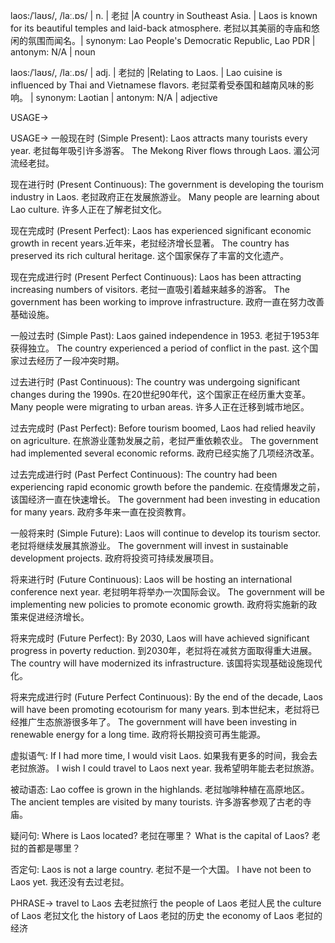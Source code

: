 laos:/ˈlaʊs/, /laː.ɒs/ | n. | 老挝 |A country in Southeast Asia. | Laos is known for its beautiful temples and laid-back atmosphere. 老挝以其美丽的寺庙和悠闲的氛围而闻名。| synonym: Lao People's Democratic Republic, Lao PDR | antonym: N/A | noun

laos:/ˈlaʊs/, /laː.ɒs/ | adj. | 老挝的 |Relating to Laos. | Lao cuisine is influenced by Thai and Vietnamese flavors.  老挝菜肴受泰国和越南风味的影响。 | synonym: Laotian | antonym: N/A | adjective


USAGE->

USAGE->
一般现在时 (Simple Present):
Laos attracts many tourists every year. 老挝每年吸引许多游客。
The Mekong River flows through Laos. 湄公河流经老挝。

现在进行时 (Present Continuous):
The government is developing the tourism industry in Laos. 老挝政府正在发展旅游业。
Many people are learning about Lao culture. 许多人正在了解老挝文化。

现在完成时 (Present Perfect):
Laos has experienced significant economic growth in recent years.近年来，老挝经济增长显著。
The country has preserved its rich cultural heritage. 这个国家保存了丰富的文化遗产。

现在完成进行时 (Present Perfect Continuous):
Laos has been attracting increasing numbers of visitors. 老挝一直吸引着越来越多的游客。
The government has been working to improve infrastructure. 政府一直在努力改善基础设施。

一般过去时 (Simple Past):
Laos gained independence in 1953. 老挝于1953年获得独立。
The country experienced a period of conflict in the past. 这个国家过去经历了一段冲突时期。

过去进行时 (Past Continuous):
The country was undergoing significant changes during the 1990s.  在20世纪90年代，这个国家正在经历重大变革。
Many people were migrating to urban areas. 许多人正在迁移到城市地区。

过去完成时 (Past Perfect):
Before tourism boomed, Laos had relied heavily on agriculture. 在旅游业蓬勃发展之前，老挝严重依赖农业。
The government had implemented several economic reforms. 政府已经实施了几项经济改革。


过去完成进行时 (Past Perfect Continuous):
The country had been experiencing rapid economic growth before the pandemic. 在疫情爆发之前，该国经济一直在快速增长。
The government had been investing in education for many years. 政府多年来一直在投资教育。


一般将来时 (Simple Future):
Laos will continue to develop its tourism sector. 老挝将继续发展其旅游业。
The government will invest in sustainable development projects. 政府将投资可持续发展项目。

将来进行时 (Future Continuous):
Laos will be hosting an international conference next year. 老挝明年将举办一次国际会议。
The government will be implementing new policies to promote economic growth. 政府将实施新的政策来促进经济增长。

将来完成时 (Future Perfect):
By 2030, Laos will have achieved significant progress in poverty reduction. 到2030年，老挝将在减贫方面取得重大进展。
The country will have modernized its infrastructure. 该国将实现基础设施现代化。

将来完成进行时 (Future Perfect Continuous):
By the end of the decade, Laos will have been promoting ecotourism for many years. 到本世纪末，老挝将已经推广生态旅游很多年了。
The government will have been investing in renewable energy for a long time. 政府将长期投资可再生能源。


虚拟语气:
If I had more time, I would visit Laos. 如果我有更多的时间，我会去老挝旅游。
I wish I could travel to Laos next year. 我希望明年能去老挝旅游。

被动语态:
Lao coffee is grown in the highlands. 老挝咖啡种植在高原地区。
The ancient temples are visited by many tourists. 许多游客参观了古老的寺庙。

疑问句:
Where is Laos located? 老挝在哪里？
What is the capital of Laos? 老挝的首都是哪里？

否定句:
Laos is not a large country. 老挝不是一个大国。
I have not been to Laos yet. 我还没有去过老挝。


PHRASE->
travel to Laos 去老挝旅行
the people of Laos 老挝人民
the culture of Laos 老挝文化
the history of Laos 老挝的历史
the economy of Laos 老挝的经济
